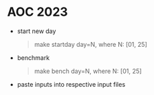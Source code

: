 # AOC 2023

- start new day
    > make startday day=N, where N: [01, 25] 

- benchmark
    > make bench day=N, where N: [01, 25]

- paste inputs into respective input files